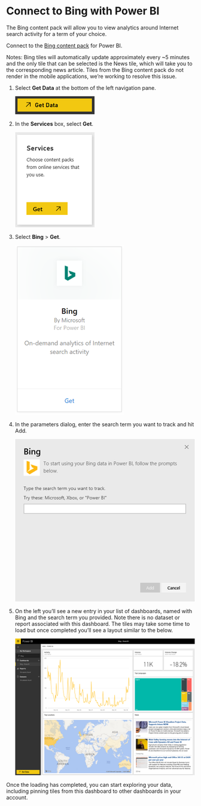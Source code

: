 <properties
   pageTitle="Connect to Bing with Power BI"
   description="Bing for Power BI"
   services="powerbi"
   documentationCenter=""
   authors="joeshoukry"
   manager="erikre"
   backup="maggiesMSFT"
   editor=""
   tags=""
   qualityFocus="no"
   qualityDate=""/>

<tags
   ms.service="powerbi"
   ms.devlang="NA"
   ms.topic="article"
   ms.tgt_pltfrm="NA"
   ms.workload="powerbi"
   ms.date="10/16/2017"
   ms.author="yshoukry"/>

# Connect to Bing with Power BI

The Bing content pack will allow you to view analytics around Internet search activity for a term of your choice.

Connect to the [Bing content pack](https://app.powerbi.com/groups/me/getdata/services/bing) for Power BI.

Notes: Bing tiles will automatically update approximately every ~5 minutes and the only tile that can be selected is the News tile, which will take you to the corresponding news article. Tiles from the Bing content pack do not render in the mobile applications, we’re working to resolve this issue.

1. Select **Get Data** at the bottom of the left navigation pane.

    ![](media/powerbi-content-pack-bing/getdata.png)

2. In the **Services** box, select **Get**.

    ![](media/powerbi-content-pack-bing/services.png)

3. Select **Bing** > **Get**.

    ![](media/powerbi-content-pack-bing/bing.png)

4. In the parameters dialog, enter the search term you want to track and hit Add.

    ![](media/powerbi-content-pack-bing/params.png)    

5. On the left you’ll see a new entry in your list of dashboards, named with Bing and the search term you provided. Note there is no dataset or report associated with this dashboard. The tiles may take some time to load but once completed you’ll see a layout similar to the below.

	![](media/powerbi-content-pack-bing/dashboard.png)

Once the loading has completed, you can start exploring your data, including pinning tiles from this dashboard to other dashboards in your account.
